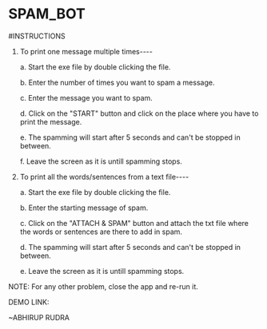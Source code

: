 # SPAM_BOT


#INSTRUCTIONS

1. To print one message multiple times----
	
	a. Start the exe file by double clicking the file.
	
	b. Enter the number of times you want to spam a message.
	
	c. Enter the message you want to spam.
	
	d. Click on the "START" button and click on the place where you have to print the message.
	
	e. The spamming will start after 5 seconds and can't be stopped in between.
	
	f. Leave the screen as it is untill spamming stops.

2. To print all the words/sentences from a text file----

	a. Start the exe file by double clicking the file.
	
	b. Enter the starting message of spam.
	
	c. Click on the "ATTACH & SPAM" button and attach the txt file where the words or sentences are there to add in spam.
	
	d. The spamming will start after 5 seconds and can't be stopped in between.
	
	e. Leave the screen as it is untill spamming stops.

NOTE: For any other problem, close the app and re-run it.

DEMO LINK: <comming soon...>


~ABHIRUP RUDRA
